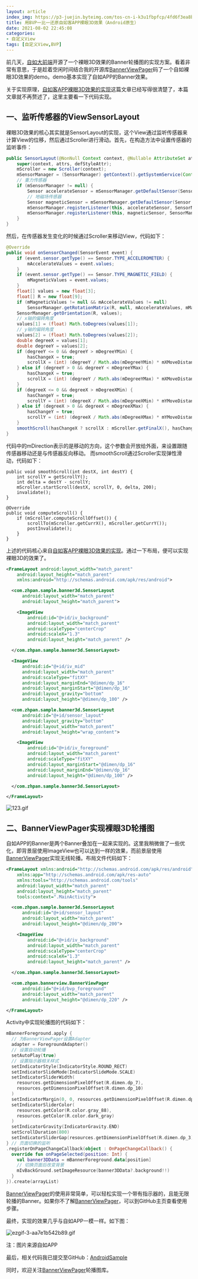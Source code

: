 ```yaml
---
layout: article
index_img: https://p3-juejin.byteimg.com/tos-cn-i-k3u1fbpfcp/4fd6f3ea8b644f5c9cb64d3622926cb3~tplv-k3u1fbpfcp-watermark.image
title: 用BVP一比一还原自如客APP裸眼3D效果（Android原生）
date: 2021-08-02 22:45:08
categories:
- 自定义View
tags: [自定义View,BVP]
---
```



前几天，[自如大前端](https://juejin.cn/post/6989227733410644005)开源了一个裸眼3D效果的Banner轮播图的实现方案。看着非常有意思，于是趁着空闲时间结合我的开源库[BannerViewPager](https://github.com/zhpanvip/BannerViewPager)码了一个自如裸眼3D效果的demo。demo基本实现了自如APP的Banner效果。


关于实现原理，[自如客APP裸眼3D效果的实现](https://juejin.cn/post/6989227733410644005)这篇文章已经写得很清楚了，本篇文章就不再赘述了，这里主要看一下代码实现。

## 一、监听传感器的ViewSensorLayout

裸眼3D效果的核心其实就是SensorLayout的实现，这个View通过监听传感器来计算View的位移，然后通过Scroller进行滑动。首先，在构造方法中设置传感器的监听事件：

```java
public SensorLayout(@NonNull Context context, @Nullable AttributeSet attrs, int defStyleAttr) {
    super(context, attrs, defStyleAttr);
    mScroller = new Scroller(context);
    mSensorManager = (SensorManager) getContext().getSystemService(Context.SENSOR_SERVICE);
    // 重力传感器
    if (mSensorManager != null) {
        Sensor accelerateSensor = mSensorManager.getDefaultSensor(Sensor.TYPE_ACCELEROMETER);
        // 地磁场传感器
        Sensor magneticSensor = mSensorManager.getDefaultSensor(Sensor.TYPE_MAGNETIC_FIELD);
        mSensorManager.registerListener(this, accelerateSensor, SensorManager.SENSOR_DELAY_GAME);
        mSensorManager.registerListener(this, magneticSensor, SensorManager.SENSOR_DELAY_GAME);
    }
}
```

然后，在传感器发生变化的时候通过Scroller来移动View，代码如下：

```java
@Override
public void onSensorChanged(SensorEvent event) {
    if (event.sensor.getType() == Sensor.TYPE_ACCELEROMETER) {
        mAccelerateValues = event.values;
    }
    if (event.sensor.getType() == Sensor.TYPE_MAGNETIC_FIELD) {
        mMagneticValues = event.values;
    }
    float[] values = new float[3];
    float[] R = new float[9];
    if (mMagneticValues != null && mAccelerateValues != null)
        SensorManager.getRotationMatrix(R, null, mAccelerateValues, mMagneticValues);
    SensorManager.getOrientation(R, values);
    // x轴的偏转角度
    values[1] = (float) Math.toDegrees(values[1]);
    // y轴的偏转角度
    values[2] = (float) Math.toDegrees(values[2]);
    double degreeX = values[1];
    double degreeY = values[2];
    if (degreeY <= 0 && degreeY > mDegreeYMin) {
        hasChangeX = true;
        scrollX = (int) (degreeY / Math.abs(mDegreeYMin) * mXMoveDistance * mDirection);
    } else if (degreeY > 0 && degreeY < mDegreeYMax) {
        hasChangeX = true;
        scrollX = (int) (degreeY / Math.abs(mDegreeYMax) * mXMoveDistance * mDirection);
    }
    if (degreeX <= 0 && degreeX > mDegreeXMin) {
        hasChangeY = true;
        scrollY = (int) (degreeX / Math.abs(mDegreeXMin) * mYMoveDistance * mDirection);
    } else if (degreeX > 0 && degreeX < mDegreeXMax) {
        hasChangeY = true;
        scrollY = (int) (degreeX / Math.abs(mDegreeXMax) * mYMoveDistance * mDirection);
    }
    smoothScroll(hasChangeX ? scrollX : mScroller.getFinalX(), hasChangeY ? scrollY : mScroller.getFinalY());
}
```
代码中的mDirection表示的是移动的方向，这个参数会开放给外面，来设置跟随传感器移动还是与传感器反向移动。
而smoothScroll通过Scroller实现弹性滑动，代码如下：

```
public void smoothScroll(int destX, int destY) {
    int scrollY = getScrollY();
    int delta = destY - scrollY;
    mScroller.startScroll(destX, scrollY, 0, delta, 200);
    invalidate();
}

@Override
public void computeScroll() {
    if (mScroller.computeScrollOffset()) {
        scrollTo(mScroller.getCurrX(), mScroller.getCurrY());
        postInvalidate();
    }
}
```
上述的代码核心来自[自如客APP裸眼3D效果的实现](https://juejin.cn/post/6989227733410644005)。通过一下布局，便可以实现裸眼3D的效果了。

```xml
<FrameLayout android:layout_width="match_parent"
    android:layout_height="match_parent"
    xmlns:android="http://schemas.android.com/apk/res/android">

  <com.zhpan.sample.banner3d.SensorLayout
      android:layout_width="match_parent"
      android:layout_height="match_parent">

    <ImageView
        android:id="@+id/iv_background"
        android:layout_width="match_parent"
        android:scaleType="centerCrop"
        android:scaleX="1.3"
        android:layout_height="match_parent" />

  </com.zhpan.sample.banner3d.SensorLayout>

  <ImageView
      android:id="@+id/iv_mid"
      android:layout_width="match_parent"
      android:scaleType="fitXY"
      android:layout_marginEnd="@dimen/dp_16"
      android:layout_marginStart="@dimen/dp_16"
      android:layout_gravity="bottom"
      android:layout_height="@dimen/dp_100" />

  <com.zhpan.sample.banner3d.SensorLayout
      android:id="@+id/sensor_layout"
      android:layout_gravity="bottom"
      android:layout_width="match_parent"
      android:layout_height="wrap_content">

    <ImageView
        android:id="@+id/iv_foreground"
        android:layout_width="match_parent"
        android:scaleType="fitXY"
        android:layout_marginStart="@dimen/dp_16"
        android:layout_marginEnd="@dimen/dp_16"
        android:layout_height="@dimen/dp_100" />

  </com.zhpan.sample.banner3d.SensorLayout>

</FrameLayout>
```

![123.gif](https://p3-juejin.byteimg.com/tos-cn-i-k3u1fbpfcp/4fd6f3ea8b644f5c9cb64d3622926cb3~tplv-k3u1fbpfcp-watermark.image)

## 二、BannerViewPager实现裸眼3D轮播图

自如APP的Banner是两个Banner叠加在一起来实现的。这里我稍微做了一些优化，即背景层使用ImageView也可以达到一样的效果，而前景层使用[BannerViewPager](https://github.com/zhpanvip/BannerViewPager)实现无线轮播。布局文件代码如下：

```xml
<FrameLayout xmlns:android="http://schemas.android.com/apk/res/android"
    xmlns:app="http://schemas.android.com/apk/res-auto"
    xmlns:tools="http://schemas.android.com/tools"
    android:layout_width="match_parent"
    android:layout_height="match_parent"
    tools:context=".MainActivity">

  <com.zhpan.sample.banner3d.SensorLayout
      android:id="@+id/sensor_layout"
      android:layout_width="match_parent"
      android:layout_height="@dimen/dp_200">

    <ImageView
        android:id="@+id/iv_background"
        android:layout_width="match_parent"
        android:scaleType="centerCrop"
        android:scaleX="1.3"
        android:layout_height="match_parent" />

  </com.zhpan.sample.banner3d.SensorLayout>

  <com.zhpan.bannerview.BannerViewPager
      android:id="@+id/bvp_foreground"
      android:layout_width="match_parent"
      android:layout_height="@dimen/dp_220" />

</FrameLayout>
```
Activity中实现轮播图的代码如下：

```kotlin
mBannerForeground.apply {
  // 为BannerViewPager设置Adapter
  adapter = ForegroundAdapter()
  // 设置自动轮播
  setAutoPlay(true)
  // 设置指示器相关样式
  setIndicatorStyle(IndicatorStyle.ROUND_RECT)
  setIndicatorSlideMode(IndicatorSlideMode.SCALE)
  setIndicatorSliderWidth(
    resources.getDimensionPixelOffset(R.dimen.dp_7),
    resources.getDimensionPixelOffset(R.dimen.dp_10)
  )
  setIndicatorMargin(0, 0, resources.getDimensionPixelOffset(R.dimen.dp_16), 0)
  setIndicatorSliderColor(
    resources.getColor(R.color.gray_88),
    resources.getColor(R.color.dark_gray)
  )
  setIndicatorGravity(IndicatorGravity.END)
  setScrollDuration(800)
  setIndicatorSliderGap(resources.getDimensionPixelOffset(R.dimen.dp_3))
} // 页面切换的监听
.registerOnPageChangeCallback(object : OnPageChangeCallback() {
  override fun onPageSelected(position: Int) {
    val banner3DData = mBannerForeground.data[position]
    // 切换页面后改变背景
    mIvBackGround.setImageResource(banner3DData?.background!!)
  }
}).create(arrayList)
```
[BannerViewPager](https://github.com/zhpanvip/BannerViewPager)的使用非常简单，可以轻松实现一个带有指示器的，且能无限轮播的Banner。如果你不了解[BannerViewPager](https://github.com/zhpanvip/BannerViewPager)，可以到GitHub主页查看使用步骤。

最终，实现的效果几乎与自如APP一模一样。如下图：


![ezgif-3-aa7e1b542b89.gif](https://p1-juejin.byteimg.com/tos-cn-i-k3u1fbpfcp/36876a30beb74e899c6a6b6583fea81a~tplv-k3u1fbpfcp-watermark.image)

注：图片来源自如APP


最后，相关代码我已提交至GitHub：[AndroidSample](https://github.com/zhpanvip/AndroidSample/tree/master/app/src/main/java/com/zhpan/sample/banner3d)

同时，欢迎关注[BannerViewPager](https://github.com/zhpanvip/BannerViewPager)轮播图库。


